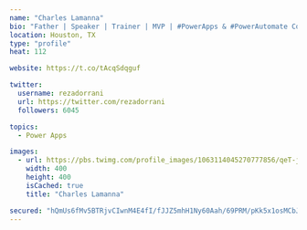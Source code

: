 ```yaml
---
name: "Charles Lamanna"
bio: "Father | Speaker | Trainer | MVP | #PowerApps & #PowerAutomate Community Super User | YouTuber Right-pointing triangle http://youtube.com/c/rezadorrani | Learn - Share - Clockwise rightwards and leftwards open circle arrows"
location: Houston, TX
type: "profile"
heat: 112

website: https://t.co/tAcqSdqguf

twitter:
  username: rezadorrani
  url: https://twitter.com/rezadorrani
  followers: 6045

topics:
  - Power Apps

images:
  - url: https://pbs.twimg.com/profile_images/1063114045270777856/qeT-jpWr_400x400.jpg
    width: 400
    height: 400
    isCached: true
    title: "Charles Lamanna"

secured: "hQmUs6fMv5BTRjvCIwnM4E4fI/fJJZ5mhH1Ny60Aah/69PRM/pKk5x1osMCbJqBuEZBicbKAwlYoEItwdbOst5wT3U0qe7bKr7gMZeNJT2QH7W1QNKvHfbu8UBIVdOczxoG9dB1kHGcsAKuMmzflD88EzQUGh676ju3nLiibYmkdjZcT4mc5r+0LnMUkpl6RsKS99HlQ4HZigxoRhS+PaaVc/yksC/oU2X4dgdtS44VFuJSzda0ZpDRgvCNCyCWUhnIPF6bJZ0bm7oji2rPnrTm+TMeo0Qp/IiMxXE5e4VSzNmkgUbuSyuEFSQ5aOpdjqbjCMY2BsP8m/a4nxkj7aR51rE6jnOpNbmTJskMOAVeo36nw4M9U63xJI2q9kMfyH3gesjE8A8Nq3iEyS0Z3a+oOgWjhxBYHVmWwl0MpLEQ=;ajdPrc/bQlZvUT94RbtoGg=="
---
```


